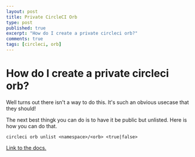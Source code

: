 ```yaml
---
layout: post
title: Private CircleCI Orb
type: post
published: true
excerpt: "How do I create a private circleci orb?"
comments: true
tags: [circleci, orb]
---
```


# How do I create a private circleci orb?

Well turns out there isn't a way to do this. It's such an obvious usecase that they should!

The next best thingk you can do is to have it be public but unlisted. Here is how you can do that.

```
circleci orb unlist <namespace>/<orb> <true|false>
```

[Link to the docs.](https://circleci-public.github.io/circleci-cli/circleci_orb_unlist.html)